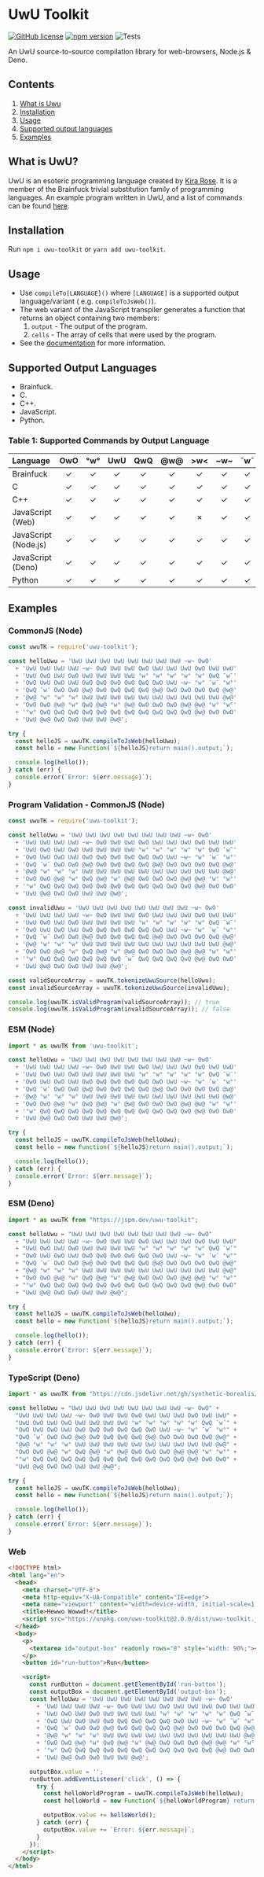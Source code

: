 # UwU Toolkit

[![GitHub license](https://img.shields.io/github/license/synthetic-borealis/uwu-toolkit)](https://github.com/synthetic-borealis/uwu-toolkit/blob/main/LICENSE)
[![npm version](https://badge.fury.io/js/uwu-toolkit.svg)](https://badge.fury.io/js/uwu-toolkit)
![Tests](https://github.com/synthetic-borealis/uwu-toolkit/actions/workflows/test.yml/badge.svg)

An UwU source-to-source compilation library for web-browsers, Node.js & Deno.

## Contents

1. [What is Uwu](#what-is-uwu)
2. [Installation](#installation)
3. [Usage](#usage)
4. [Supported output languages](#supported-output-languages)
5. [Examples](#examples)

## What is UwU?

UwU is an esoteric programming language created by [Kira Rose](https://github.com/KiraDotRose). It
is a member of the Brainfuck trivial substitution family of programming languages. An example
program written in UwU, and a list of commands can be
found [here](https://github.com/KiraDotRose/UwU).

## Installation

Run `npm i uwu-toolkit` or `yarn add uwu-toolkit`.

## Usage

- Use `compileTo[LANGUAGE]()` where `[LANGUAGE]` is a supported output language/variant (
  e.g. `compileToJsWeb()`).
- The web variant of the JavaScript transpiler generates a function that returns an object
  containing two members:
  1. `output` - The output of the program.
  2. `cells` - The array of cells that were used by the program.
- See the [documentation](docs/API.md) for more information.

## Supported Output Languages

- Brainfuck.
- C.
- C++.
- JavaScript.
- Python.

### Table 1: Supported Commands by Output Language

| Language             |   OwO   |   °w°   |   UwU   |   QwQ   |   @w@   |   >w<   |  \~w\~  |   ¯w¯   | Memory Size    |
|:---------------------| :-----: | :-----: | :-----: | :-----: | :-----: | :-----: | :-----: | :-----: | :------------: |
| Brainfuck            | &check; | &check; | &check; | &check; | &check; | &check; | &check; | &check; | Not Applicable |
| C                    | &check; | &check; | &check; | &check; | &check; | &check; | &check; | &check; | 30,000         |
| C++                  | &check; | &check; | &check; | &check; | &check; | &check; | &check; | &check; | 30,000/Dynamic |
| JavaScript (Web)     | &check; | &check; | &check; | &check; | &check; | &cross; | &check; | &check; | 30,000/Dynamic |
| JavaScript (Node.js) | &check; | &check; | &check; | &check; | &check; | &check; | &check; | &check; | 30,000/Dynamic |
| JavaScript (Deno)    | &check; | &check; | &check; | &check; | &check; | &check; | &check; | &check; | 30,000/Dynamic |
| Python               | &check; | &check; | &check; | &check; | &check; | &check; | &check; | &check; | 30,000/Dynamic |

## Examples

### CommonJS (Node)

```javascript
const uwuTK = require('uwu-toolkit');

const helloUwu = 'UwU UwU UwU UwU UwU UwU UwU UwU ~w~ OwO'
  + 'UwU UwU UwU UwU ~w~ OwO UwU UwU OwO UwU UwU UwU OwO UwU UwU'
  + 'UwU OwO UwU OwO UwU UwU UwU UwU °w° °w° °w° °w° °w° QwQ ¯w¯'
  + 'OwO UwU OwO UwU OwO QwQ OwO OwO QwQ OwO UwU ~w~ °w° ¯w¯ °w°'
  + 'QwQ ¯w¯ OwO OwO @w@ OwO QwQ QwQ QwQ @w@ OwO OwO OwO QwQ @w@'
  + '@w@ °w° °w° °w° UwU UwU UwU UwU UwU UwU UwU UwU UwU UwU @w@'
  + 'OwO OwO @w@ °w° QwQ @w@ °w° @w@ OwO OwO OwO @w@ @w@ °w° °w°'
  + '°w° QwQ QwQ QwQ QwQ QwQ QwQ QwQ QwQ QwQ QwQ QwQ @w@ OwO OwO'
  + 'UwU @w@ OwO OwO UwU UwU @w@';

try {
  const helloJS = uwuTK.compileToJsWeb(helloUwu);
  const hello = new Function(`${helloJS}return main().output;`);

  console.log(hello());
} catch (err) {
  console.error(`Error: ${err.message}`);
}
```

### Program Validation - CommonJS (Node)

```javascript
const uwuTK = require('uwu-toolkit');

const helloUwu = 'UwU UwU UwU UwU UwU UwU UwU UwU ~w~ OwO'
  + 'UwU UwU UwU UwU ~w~ OwO UwU UwU OwO UwU UwU UwU OwO UwU UwU'
  + 'UwU OwO UwU OwO UwU UwU UwU UwU °w° °w° °w° °w° °w° QwQ ¯w¯'
  + 'OwO UwU OwO UwU OwO QwQ OwO OwO QwQ OwO UwU ~w~ °w° ¯w¯ °w°'
  + 'QwQ ¯w¯ OwO OwO @w@ OwO QwQ QwQ QwQ @w@ OwO OwO OwO QwQ @w@'
  + '@w@ °w° °w° °w° UwU UwU UwU UwU UwU UwU UwU UwU UwU UwU @w@'
  + 'OwO OwO @w@ °w° QwQ @w@ °w° @w@ OwO OwO OwO @w@ @w@ °w° °w°'
  + '°w° QwQ QwQ QwQ QwQ QwQ QwQ QwQ QwQ QwQ QwQ QwQ @w@ OwO OwO'
  + 'UwU @w@ OwO OwO UwU UwU @w@';

const invalidUwu = 'UwU UwU UwU UwU UwU UwU UwU UwU ~w~ OwO'
  + 'UwU UwU UwU UwU ~w~ OwO UwU UwU OwO UwU UwU UwU OwO UwU UwU'
  + 'UwU OwO UwU OwO UwU UwU UwU UwU °w° °w° °w° °w° °w° QwQ ¯w¯'
  + 'OwO UwU OwO UwU OwO QwQ OwO OwO QwQ OwO UwU ~w~ °w° ¯w¯ °w°'
  + 'QwQ ¯w¯ OwO OwO @w@ OwO QwQ QwQ QwQ @w@ OwO OwO OwO QwQ @w@'
  + '@w@ °w° °w° °w° UwU UwU UwU UwU UwU UwU UwU UwU UwU UwU @w@'
  + 'OwO OwO @w@ °w° QwQ @w@ °w° @w@ OwO OwO OwO @w@ @w@ °w° °w°'
  + '°w° QwQ QwQ QwQ QwQ QwQ QwQ ¯w¯ QwQ QwQ QwQ QwQ @w@ OwO OwO'
  + 'UwU @w@ OwO OwO UwU UwU @w@';

const validSourceArray = uwuTK.tokenizeUwuSource(helloUwu);
const invalidSourceArray = uwuTK.tokenizeUwuSource(invalidUwu);

console.log(uwuTK.isValidProgram(validSourceArray)); // true
console.log(uwuTK.isValidProgram(invalidSourceArray)); // false
```

### ESM (Node)

```javascript
import * as uwuTK from 'uwu-toolkit';

const helloUwu = 'UwU UwU UwU UwU UwU UwU UwU UwU ~w~ OwO'
  + 'UwU UwU UwU UwU ~w~ OwO UwU UwU OwO UwU UwU UwU OwO UwU UwU'
  + 'UwU OwO UwU OwO UwU UwU UwU UwU °w° °w° °w° °w° °w° QwQ ¯w¯'
  + 'OwO UwU OwO UwU OwO QwQ OwO OwO QwQ OwO UwU ~w~ °w° ¯w¯ °w°'
  + 'QwQ ¯w¯ OwO OwO @w@ OwO QwQ QwQ QwQ @w@ OwO OwO OwO QwQ @w@'
  + '@w@ °w° °w° °w° UwU UwU UwU UwU UwU UwU UwU UwU UwU UwU @w@'
  + 'OwO OwO @w@ °w° QwQ @w@ °w° @w@ OwO OwO OwO @w@ @w@ °w° °w°'
  + '°w° QwQ QwQ QwQ QwQ QwQ QwQ QwQ QwQ QwQ QwQ QwQ @w@ OwO OwO'
  + 'UwU @w@ OwO OwO UwU UwU @w@';

try {
  const helloJS = uwuTK.compileToJsWeb(helloUwu);
  const hello = new Function(`${helloJS}return main().output;`);

  console.log(hello());
} catch (err) {
  console.error(`Error: ${err.message}`);
}
```

### ESM (Deno)

```javascript
import * as uwuTK from "https://jspm.dev/uwu-toolkit";

const helloUwu = "UwU UwU UwU UwU UwU UwU UwU UwU ~w~ OwO"
  + "UwU UwU UwU UwU ~w~ OwO UwU UwU OwO UwU UwU UwU OwO UwU UwU"
  + "UwU OwO UwU OwO UwU UwU UwU UwU °w° °w° °w° °w° °w° QwQ ¯w¯"
  + "OwO UwU OwO UwU OwO QwQ OwO OwO QwQ OwO UwU ~w~ °w° ¯w¯ °w°"
  + "QwQ ¯w¯ OwO OwO @w@ OwO QwQ QwQ QwQ @w@ OwO OwO OwO QwQ @w@"
  + "@w@ °w° °w° °w° UwU UwU UwU UwU UwU UwU UwU UwU UwU UwU @w@"
  + "OwO OwO @w@ °w° QwQ @w@ °w° @w@ OwO OwO OwO @w@ @w@ °w° °w°"
  + "°w° QwQ QwQ QwQ QwQ QwQ QwQ QwQ QwQ QwQ QwQ QwQ @w@ OwO OwO"
  + "UwU @w@ OwO OwO UwU UwU @w@";

try {
  const helloJS = uwuTK.compileToJsWeb(helloUwu);
  const hello = new Function(`${helloJS}return main().output;`);

  console.log(hello());
} catch (err) {
  console.error(`Error: ${err.message}`);
}
```

### TypeScript (Deno)

```typescript
import * as uwuTK from "https://cdn.jsdelivr.net/gh/synthetic-borealis/uwu-toolkit/deno/index.ts";

const helloUwu = "UwU UwU UwU UwU UwU UwU UwU UwU ~w~ OwO" +
  "UwU UwU UwU UwU ~w~ OwO UwU UwU OwO UwU UwU UwU OwO UwU UwU" +
  "UwU OwO UwU OwO UwU UwU UwU UwU °w° °w° °w° °w° °w° QwQ ¯w¯" +
  "OwO UwU OwO UwU OwO QwQ OwO OwO QwQ OwO UwU ~w~ °w° ¯w¯ °w°" +
  "QwQ ¯w¯ OwO OwO @w@ OwO QwQ QwQ QwQ @w@ OwO OwO OwO QwQ @w@" +
  "@w@ °w° °w° °w° UwU UwU UwU UwU UwU UwU UwU UwU UwU UwU @w@" +
  "OwO OwO @w@ °w° QwQ @w@ °w° @w@ OwO OwO OwO @w@ @w@ °w° °w°" +
  "°w° QwQ QwQ QwQ QwQ QwQ QwQ QwQ QwQ QwQ QwQ QwQ @w@ OwO OwO" +
  "UwU @w@ OwO OwO UwU UwU @w@";

try {
  const helloJS = uwuTK.compileToJsWeb(helloUwu);
  const hello = new Function(`${helloJS}return main().output;`);

  console.log(hello());
} catch (err) {
  console.error(`Error: ${err.message}`);
}
```

### Web

```html
<!DOCTYPE html>
<html lang="en">
  <head>
    <meta charset="UTF-8">
    <meta http-equiv="X-UA-Compatible" content="IE=edge">
    <meta name="viewport" content="width=device-width, initial-scale=1.0">
    <title>Hewwo Wowwd!</title>
    <script src="https://unpkg.com/uwu-toolkit@2.0.0/dist/uwu-toolkit.js"></script>
  </head>
  <body>
    <p>
      <textarea id="output-box" readonly rows="8" style="width: 90%;"></textarea>
    </p>
    <button id="run-button">Run</button>

    <script>
      const runButton = document.getElementById('run-button');
      const outputBox = document.getElementById('output-box');
      const helloUwu = 'UwU UwU UwU UwU UwU UwU UwU UwU ~w~ OwO'
        + 'UwU UwU UwU UwU ~w~ OwO UwU UwU OwO UwU UwU UwU OwO UwU UwU'
        + 'UwU OwO UwU OwO UwU UwU UwU UwU °w° °w° °w° °w° °w° QwQ ¯w¯'
        + 'OwO UwU OwO UwU OwO QwQ OwO OwO QwQ OwO UwU ~w~ °w° ¯w¯ °w°'
        + 'QwQ ¯w¯ OwO OwO @w@ OwO QwQ QwQ QwQ @w@ OwO OwO OwO QwQ @w@'
        + '@w@ °w° °w° °w° UwU UwU UwU UwU UwU UwU UwU UwU UwU UwU @w@'
        + 'OwO OwO @w@ °w° QwQ @w@ °w° @w@ OwO OwO OwO @w@ @w@ °w° °w°'
        + '°w° QwQ QwQ QwQ QwQ QwQ QwQ QwQ QwQ QwQ QwQ QwQ @w@ OwO OwO'
        + 'UwU @w@ OwO OwO UwU UwU @w@';

      outputBox.value = '';
      runButton.addEventListener('click', () => {
        try {
          const helloWorldProgram = uwuTK.compileToJsWeb(helloUwu);
          const helloWorld = new Function(`${helloWorldProgram} return main().output;`);

          outputBox.value += helloWorld();
        } catch (err) {
          outputBox.value += `Error: ${err.message}`;
        }
      });
    </script>
  </body>
</html>
```

